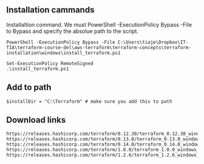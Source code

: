 ## Installation cammands

Installaltion command. We must PowerShell -ExecutionPolicy Bypass -File to Bypass and specify the absolue path to the script.
```
PowerShell -ExecutionPolicy Bypass -File C:\Users\tiaje\Dropbox\IT-TIA\terraform-course-del\aws-terraform\terraform-concepts\terraform-installation\windows\install_terraform.ps1
```

```
Set-ExecutionPolicy RemoteSigned
.\install_terraform.ps1
```

## Add to path
```
$installDir = "C:\Terraform" # make sure you add this to path
```


## Download links
```
https://releases.hashicorp.com/terraform/0.12.30/terraform_0.12.30_windows_amd64.zip
https://releases.hashicorp.com/terraform/0.13.0/terraform_0.13.0_windows_amd64.zip
https://releases.hashicorp.com/terraform/0.14.0/terraform_0.14.0_windows_amd64.zip
https://releases.hashicorp.com/terraform/1.0.0/terraform_1.0.0_windows_amd64.zip
https://releases.hashicorp.com/terraform/1.2.6/terraform_1.2.6_windows_amd64.zip
```